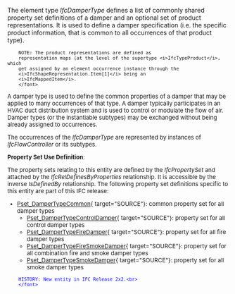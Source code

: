 ﻿The element type _IfcDamperType_ defines a list of commonly shared property set definitions of a damper and an optional set of product representations. It is used to define a damper specification (i.e. the specific product information, that is common to all occurrences of that product type).

> <font size="-1">
		NOTE: The product representations are defined as
		representation maps (at the level of the supertype <i>IfcTypeProduct</i>, which
		get assigned by an element occurrence instance through the
		<i>IfcShapeRepresentation.Item[1]</i> being an
		<i>IfcMappedItem</i>.
    	</font>

A damper type is used to define the common properties of a damper that may be applied to many occurrences of that type. A damper typically participates in an HVAC duct distribution system and is used to control or modulate the flow of air. Damper types (or the instantiable subtypes) may be exchanged without being already assigned to occurrences.

The occurrences of the _IfcDamperType_ are represented by instances of _IfcFlowController_ or its subtypes.

****Property Set Use Definition****:

The property sets relating to this entity are defined by the _IfcPropertySet_ and attached by the _IfcRelDefinesByProperties_ relationship. It is accessible by the inverse _IsDefinedBy_ relationship. The following property set definitions specific to this entity are part of this IFC release:

* [Pset_DamperTypeCommon](../../psd/IfcHvacDomain/Pset_DamperTypeCommon.xml){ target="SOURCE"}: common property set for all damper types 
    * [Pset_DamperTypeControlDamper](../../psd/IfcHvacDomain/Pset_DamperTypeControlDamper.xml){ target="SOURCE"}: property set for all control damper types 
    * [Pset_DamperTypeFireDamper](../../psd/IfcHvacDomain/Pset_DamperTypeFireDamper.xml){ target="SOURCE"}: property set for all fire damper types 
    * [Pset_DamperTypeFireSmokeDamper](../../psd/IfcHvacDomain/Pset_DamperTypeFireSmokeDamper.xml){ target="SOURCE"}: property set for all combination fire and smoke damper types 
    * [Pset_DamperTypeSmokeDamper](../../psd/IfcHvacDomain/Pset_DamperTypeSmokeDamper.xml){ target="SOURCE"}: property set for all smoke damper types 

> <font color="#0000ff" size="-1">
    	HISTORY: New entity in IFC Release 2x2.<br>
    	</font>
